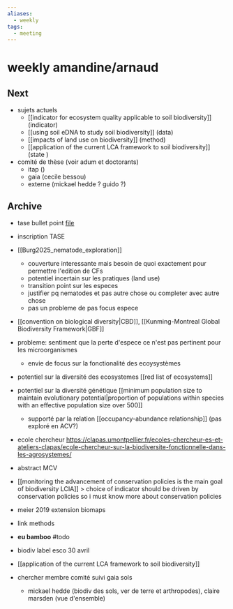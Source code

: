 ```yaml
---
aliases:
  - weekly
tags:
  - meeting
---
```

# weekly amandine/arnaud

## Next
- sujets actuels
	- [[indicator for ecosystem quality applicable to soil biodiversity]] (indicator)
	- [[using soil eDNA to study soil biodiversity]] (data)
	- [[impacts of land use on biodiversity]] (method)
	- [[application of the current LCA framework to soil biodiversity]] (state )
- comité de thèse (voir adum et doctorants)
	- itap ()
	- gaia (cecile bessou)
	- externe (mickael hedde ? guido ?)
## Archive
- tase bullet point [file](file:///C:\Users\aburg\Documents\communication_interne\TASE_slide_WPleaders_2025_INRAE.pptx)
- inscription TASE
- [[Burg2025_nematode_exploration]]
	- couverture interessante mais besoin de quoi exactement pour permettre l'edition de CFs
	- potentiel incertain sur les pratiques (land use)
	- transition point sur les especes
	- justifier pq nematodes et pas autre chose ou completer avec autre chose
	- pas un probleme de pas focus espece
- [[convention on biological diversity|CBD]], [[Kunming-Montreal Global Biodiversity Framework|GBF]]
- probleme: sentiment que la perte d'espece ce n'est pas pertinent pour les microorganismes
	- envie de focus sur la fonctionalité des ecoysystèmes
- potentiel sur la diversité des ecosystemes [[red list of ecosystems]]
- potentiel sur la diversité génétique [[minimum population size to maintain evolutionary potential|proportion of populations within species with an effective population size over 500]]
	- supporté par la relation [[occupancy-abundance relationship]] (pas exploré en ACV?)


- ecole chercheur https://clapas.umontpellier.fr/ecoles-chercheur-es-et-ateliers-clapas/ecole-chercheur-sur-la-biodiversite-fonctionnelle-dans-les-agrosystemes/
- abstract MCV
-  [[monitoring the advancement of conservation policies is the main goal of biodiversity LCIA]] > choice of indicator should be driven by conservation policies so i must know more about conservation policies
- meier 2019 extension biomaps
- link methods
- **eu bamboo** #todo 
- biodiv label esco 30 avril
- [[application of the current LCA framework to soil biodiversity]]
- chercher membre comité suivi gaia sols
	- mickael hedde (biodiv des sols, ver de terre et arthropodes), claire marsden (vue d'ensemble)